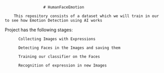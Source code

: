                                                  
                     # HumanFaceEmotion

        This repository consists of a dataset which we will train in our to see how Emotion Detection using AI works


Project has the following stages:

          Collecting Images with Expressions
          
          Detecting Faces in the Images and saving them
          
          Training our classifier on the Faces
          
          Recognition of expression in new Images
